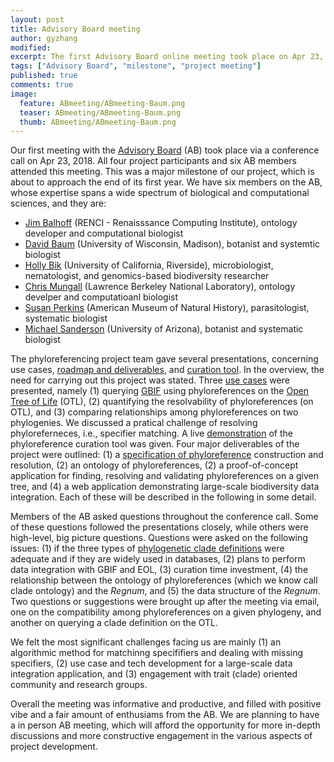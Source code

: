 ```yaml
---
layout: post
title: Advisory Board meeting
author: gyzhang
modified:
excerpt: The first Advisory Board online meeting took place on Apr 23, 2018.
tags: ["Advisory Board", "milestone", "project meeting"]
published: true
comments: true
image:
  feature: ABmeeting/ABmeeting-Baum.png
  teaser: ABmeeting/ABmeeting-Baum.png
  thumb: ABmeeting/ABmeeting-Baum.png
---
```


Our first meeting with the [Advisory Board] (AB) took place via a conference call on Apr 23, 2018. All four project participants and six AB members attended this meeting. This was a major milestone of our project, which is about to approach the end of its first year. We have six members on the AB, whose expertise spans a wide spectrum of biological and computational sciences, and they are:
* [Jim Balhoff] (RENCI - Renaisssance Computing Institute), ontology developer and computational biologist
* [David Baum] (University of Wisconsin, Madison), botanist and systemtic biologist
* [Holly Bik] (University of California, Riverside), microbiologist, nematologist, and genomics-based biodiversity researcher
* [Chris Mungall] (Lawrence Berkeley National Laboratory), ontology develper and computatioanl biologist
* [Susan Perkins] (American Museum of Natural History), parasitologist, systematic biologist
* [Michael Sanderson] (University of Arizona), botanist and systematic biologist

The phyloreferencing project team gave several presentations, concerning use cases, [roadmap and deliverables], and [curation tool]. In the overview, the need for carrying out this project was stated. Three [use cases] were presented, namely (1) querying [GBIF] using phyloreferences on the [Open Tree of Life] (OTL), (2) quantifying the resolvability of phyloreferences (on OTL), and (3) comparing relationships among phyloreferences on two phylogenies. We discussed a pratical challenge of resolving phyloreferneces, i.e., specifier matching. A live [demonstration] of the phyloreference curation tool was given. Four major deliverables of the project were outlined: (1) a [specification of phyloreference] construction and resolution, (2) an ontology of phyloreferences, (2) a proof-of-concept application for finding, resolving and validating phyloreferences on a given tree, and (4) a web application demonstrating large-scale biodiversity data integration. Each of these will be described in the following in some detail.

Members of the AB asked questions throughout the conference call. Some of these questions followed the presentations closely, while others were high-level, big picture questions. Questions were asked on the following issues: (1) if the three types of [phylogenetic clade definitions] were adequate and if they are widely used in databases, (2) plans to perform data integration with GBIF and EOL, (3) curation time investment, (4) the relationship between the ontology of phyloreferences (which we know call clade ontology) and the *Regnum*, and (5) the data structure of the *Regnum*. Two questions or suggestions were brought up after the meeting via email, one on the compatibility among phyloreferences on a given phylogeny, and another on querying a clade definition on the OTL.

We felt the most significant challenges facing us are mainly (1) an algorithmic method for matchinng specififiers and dealing with missing specifiers, (2) use case and tech development for a large-scale data integration application, and (3) engagement with trait (clade) oriented community and research groups. 

Overall the meeting was informative and productive, and filled with positive vibe and a fair amount of enthusiams from the AB. We are planning to have a in person AB meeting, which will afford the opportunity for more in-depth discussions and more constructive engagement in the various aspects of project development.

[Advisory Board]: http://www.phyloref.org/people/
[agenda]: https://hackmd.io/Zf4YpcTtSdK6vKE10Evcww?view#Agenda
[blog post]: http://www.phyloref.org/blog/2018/01/matching-nodes-to-phyloreferences/
[Chris Mungall]: http://biosciences.lbl.gov/profiles/chris-mungall-2/
[curation tool]: http://www.phyloref.org/curation-tool/
[David Baum]: https://botany.wisc.edu/staff/baum-david/
[demonstration]: http://www.ggvaidya.com/curation-tool/
[GBIF]: gbif.org
[Holly Bik]: https://www.hollybik.com/
[Jim Balhoff]: https://orcid.org/0000-0002-8688-6599
[Michael Sanderson]: https://eeb.arizona.edu/people/dr-michael-sanderson
[Open Tree of Life]: https://tree.opentreeoflife.org
[phylogenetic clade definitions]: ttps://en.wikipedia.org/wiki/PhyloCode#Phylogenetic_nomenclature
[roadmap and deliverables]: https://hackmd.io/p/H1kNW2Vnz#/
[specification of phyloreference]: https://github.com/phyloref/specification
[Susan Perkins]: https://www.amnh.org/our-research/staff-directory/susan-perkins/
[use cases]: https://hackmd.io/39c0gFdHSfWSTsEcXhfutg?view

